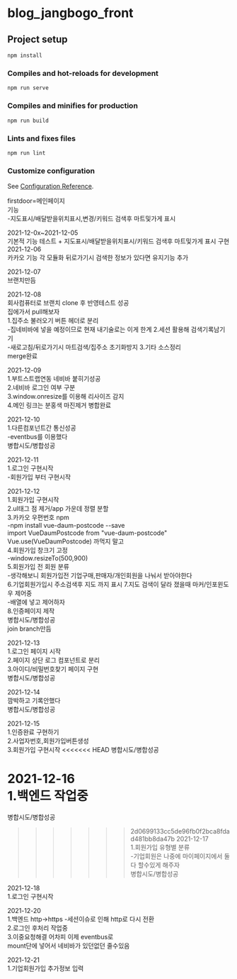 # blog_jangbogo_front

## Project setup
```
npm install
```

### Compiles and hot-reloads for development
```
npm run serve
```

### Compiles and minifies for production
```
npm run build
```

### Lints and fixes files
```
npm run lint
```

### Customize configuration
See [Configuration Reference](https://cli.vuejs.org/config/).

firstdoor=메인페이지    
기능  
-지도표시/배달받을위치표시,변경/키워드 검색후 마트및가게 표시  

2021-12-0x~2021-12-05  
기본적 기능 테스트 + 지도표시/배달받을위치표시/키워드 검색후 마트및가게 표시 구현   
2021-12-06  
카카오 기능 각 모듈화 뒤로가기시 검색한 정보가 있다면 유지기능 추가  

2021-12-07  
브랜치만듬  

2021-12-08  
회사컴퓨터로 브랜치 clone 후 반영테스트 성공  
집에가서 pull해보자  
1.집주소 불러오기 버튼 헤더로 분리  
-집네비바에 넣을 예정이므로 현재 내기술로는 이게 한계
2.세션 활용해 검색기록남기기  
-새로고침/뒤로가기시 마트검색/집주소 초기화방지
3.기타 소스정리  
merge완료  

2021-12-09  
1.부트스트랩연동 네비바 붙히기성공  
2.네비바 로그인 여부 구분  
3.window.onresize를 이용해 리사이즈 감지  
4.메인 링크는 분홍색  마진제거
병합완료  


2021-12-10  
1.다른컴포넌트간 통신성공  
-eventbus를 이용했다  
병합시도/병합성공  


2021-12-11  
1.로그인 구현시작  
-회원가입 부터 구현시작  

2021-12-12  
1.회원가입 구현시작  
2.ul태그 점 제거/app 가운데 정렬 분할  
3.카카오 우편번호 npm  
-npm install vue-daum-postcode --save  
import VueDaumPostcode from "vue-daum-postcode"    
Vue.use(VueDaumPostcode) 까먹지 말고  
4.회원가입 창크기 고정  
-window.resizeTo(500,900)  
5.회원가입 전 회원 분류  
-생각해보니 회원가입전 기업구매,판매자/개인회원을 나눠서 받아야한다  
6.기업회원가입시 주소검색후 지도 까지 표시 
7.지도 검색이 달라 졌을때 마커/인포윈도우 제어중  
-배열에 넣고 제어하자   
8.인증페이지 제작  
병합시도/병합성공  
join branch만듬  

2021-12-13  
1.로그인 페이지 시작  
2.페이지 상단 로그 컴포넌트로 분리  
3.아이디/비밀번호찾기 페이지 구현  
병합시도/병합성공

2021-12-14  
깜박하고 기록안했다  
병합시도/병합성공

2021-12-15  
1.인증완료 구현하기  
2.사업자번호,회원가입버튼생성  
3.회원가입 구현시작
<<<<<<< HEAD
병합시도/병합성공  

2021-12-16  
1.백엔드 작업중  
=======
병합시도/병합성공    
>>>>>>> 2d0699133cc5de96fb0f2bca8fdad481bb8da47b
2021-12-17  
1.회원가입 유형별 분류  
-기업회원은 나중에 마이페이지에서 
둘다 할수있게 해주자  
병합시도/병합성공  

2021-12-18  
1.로그인 구현시작  

2021-12-20  
1.백엔드 http->https
-세션이슈로 인해 http로 다시 전환  
2.로그인 후처리 작업중  
3.이중요청해결 어차피 이제 eventbus로  
mount단에 넣어서 네비바가 있던없던 줄수있음  

2021-12-21  
1.기업회원가입 추가정보 입력  